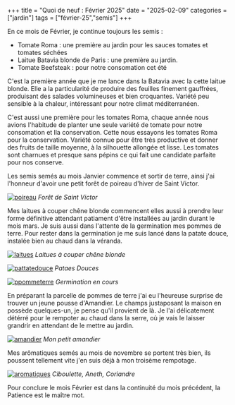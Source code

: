 +++
title = "Quoi de neuf : Février 2025"
date = "2025-02-09"
categories = ["jardin"]
tags = ["février-25","semis"]
+++

En ce mois de Février, je continue toujours les semis :<!--more-->
* Tomate Roma : une première au jardin pour les sauces tomates et tomates séchées
* Laitue Batavia blonde de Paris : une première au jardin.
* Tomate Beefsteak : pour notre consomation cet été

C'est la première année que je me lance dans la Batavia avec la cette laitue blonde. Elle a la particularité de produire des feuilles finement gauffrées, produisant des salades volumineuses et bien croquantes. Variété peu sensible à la chaleur, intéressant pour notre climat méditerranéen.

C'est aussi une première pour les tomates Roma, chaque année nous avions l'habitude de planter une seule variété de tomate pour notre consomation et lla conservation. Cette nous essayons les tomates Roma pour la conservation. Variété connue pour être très productive et donner des fruits de taille moyenne, à la silhouette allongée et lisse. Les tomates sont charnues et presque sans pépins ce qui fait une candidate parfaite pour nos conserve.

Les semis semés au mois Janvier commence et sortir de terre, ainsi j'ai l'honneur d'avoir une petit forêt de poireau d'hiver de Saint Victor. 

[![poireau](/img/jardin/fevrier25/foret-poireau-thumb.jpg)](/img/jardin/fevrier25/foret-poireau.jpg)
*Forêt de Saint Victor*

Mes laitues à couper chêne blonde commencent elles aussi à prendre leur forme définitive attendant patiament d'être installées au jardin durant le mois mars. Je suis aussi dans l'attente de la germination mes pommes de terre. Pour rester dans la germination je me suis lancé dans la patate douce, instalée bien au chaud dans la véranda. 

[![laitues](/img/jardin/fevrier25/laitues.jpg)](/img/jardin/fevrier25/laitues.jpg)
*Laitues à couper chêne blonde*

[![pattatedouce](/img/jardin/fevrier25/pattatedouce.jpg)](/img/jardin/fevrier25/pattatedouce.jpg)
*Pataes Douces*

[![ppommeterre](/img/jardin/fevrier25/pommeterre.jpg)](/img/jardin/fevrier25/pommeterre.jpg)
*Germination en cours*

En préparant la parcelle de pommes de terre j'ai eu l'heureuse surprise de trouver un jeune pousse d'Amandier. Le champs justaposant la maison en possède quelques-un, je pense qu'il provient de là. Je l'ai délicatement détérré pour le rempoter au chaud dans la serre, où je vais le laisser grandrir en attendant de le mettre au jardin.

[![amandier](/img/jardin/fevrier25/amandier.jpg)](/img/jardin/fevrier25/amandier.jpg)
*Mon petit amandier*

Mes arômatiques semés au mois de novembre se portent très bien, ils poussent tellement vite j'en suis déjà à mon troisème rempotage.

[![aromatiques](/img/jardin/fevrier25/aromatiques.jpg)](/img/jardin/fevrier25/aromatiques.jpg)
*Ciboulette, Aneth, Coriandre*

Pour conclure le mois Février est dans la continuité du mois précédent, la Patience est le maître mot.



